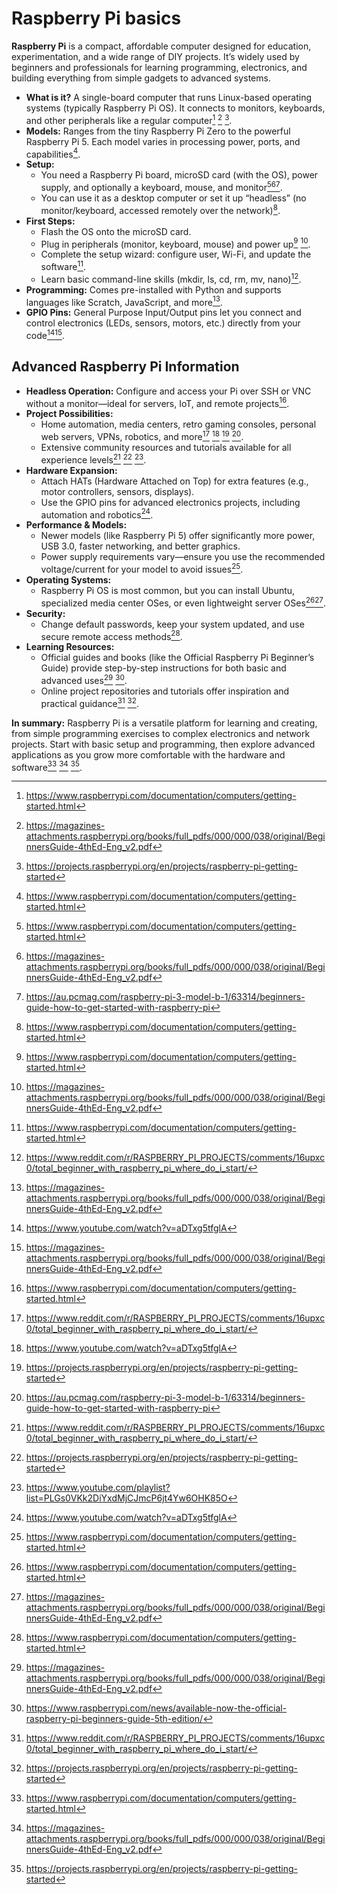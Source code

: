 # Raspberry Pi basics

**Raspberry Pi** is a compact, affordable computer designed for education, experimentation, and a wide range of DIY projects. It’s widely used by beginners and professionals for learning programming, electronics, and building everything from simple gadgets to advanced systems.

- **What is it?**
  A single-board computer that runs Linux-based operating systems (typically Raspberry Pi OS). It connects to monitors, keyboards, and other peripherals like a regular computer[^2] [^4] [^6].
- **Models:**
  Ranges from the tiny Raspberry Pi Zero to the powerful Raspberry Pi 5. Each model varies in processing power, ports, and capabilities[^2].
- **Setup:**
  - You need a Raspberry Pi board, microSD card (with the OS), power supply, and optionally a keyboard, mouse, and monitor[^2][^4][^8].
  - You can use it as a desktop computer or set it up “headless” (no monitor/keyboard, accessed remotely over the network)[^2].
- **First Steps:**
  - Flash the OS onto the microSD card.
  - Plug in peripherals (monitor, keyboard, mouse) and power up[^2] [^4].
  - Complete the setup wizard: configure user, Wi-Fi, and update the software[^2].
  - Learn basic command-line skills (mkdir, ls, cd, rm, mv, nano)[^1].
- **Programming:**
  Comes pre-installed with Python and supports languages like Scratch, JavaScript, and more[^4].
- **GPIO Pins:**
  General Purpose Input/Output pins let you connect and control electronics (LEDs, sensors, motors, etc.) directly from your code[^3][^4].

## Advanced Raspberry Pi Information

- **Headless Operation:**
  Configure and access your Pi over SSH or VNC without a monitor—ideal for servers, IoT, and remote projects[^2].
- **Project Possibilities:**
  - Home automation, media centers, retro gaming consoles, personal web servers, VPNs, robotics, and more[^1] [^3] [^6] [^8].
  - Extensive community resources and tutorials available for all experience levels[^1] [^6] [^7].
- **Hardware Expansion:**
  - Attach HATs (Hardware Attached on Top) for extra features (e.g., motor controllers, sensors, displays).
  - Use the GPIO pins for advanced electronics projects, including automation and robotics[^3].
- **Performance \& Models:**
  - Newer models (like Raspberry Pi 5) offer significantly more power, USB 3.0, faster networking, and better graphics.
  - Power supply requirements vary—ensure you use the recommended voltage/current for your model to avoid issues[^2].
- **Operating Systems:**
  - Raspberry Pi OS is most common, but you can install Ubuntu, specialized media center OSes, or even lightweight server OSes[^2][^4].
- **Security:**
  - Change default passwords, keep your system updated, and use secure remote access methods[^2].
- **Learning Resources:**
  - Official guides and books (like the Official Raspberry Pi Beginner’s Guide) provide step-by-step instructions for both basic and advanced uses[^4] [^9].
  - Online project repositories and tutorials offer inspiration and practical guidance[^1] [^6].

**In summary:** Raspberry Pi is a versatile platform for learning and creating, from simple programming exercises to complex electronics and network projects. Start with basic setup and programming, then explore advanced applications as you grow more comfortable with the hardware and software[^2] [^4] [^6].

[^1]: https://www.reddit.com/r/RASPBERRY_PI_PROJECTS/comments/16upxc0/total_beginner_with_raspberry_pi_where_do_i_start/
[^2]: https://www.raspberrypi.com/documentation/computers/getting-started.html
[^3]: https://www.youtube.com/watch?v=aDTxg5tfglA
[^4]: https://magazines-attachments.raspberrypi.org/books/full_pdfs/000/000/038/original/BeginnersGuide-4thEd-Eng_v2.pdf
[^5]: https://www.raspberrypi.com/news/but-were-absolute-beginners-how-to-set-up-your-raspberry-pi/
[^6]: https://projects.raspberrypi.org/en/projects/raspberry-pi-getting-started
[^7]: https://www.youtube.com/playlist?list=PLGs0VKk2DiYxdMjCJmcP6jt4Yw6OHK85O
[^8]: https://au.pcmag.com/raspberry-pi-3-model-b-1/63314/beginners-guide-how-to-get-started-with-raspberry-pi
[^9]: https://www.raspberrypi.com/news/available-now-the-official-raspberry-pi-beginners-guide-5th-edition/
